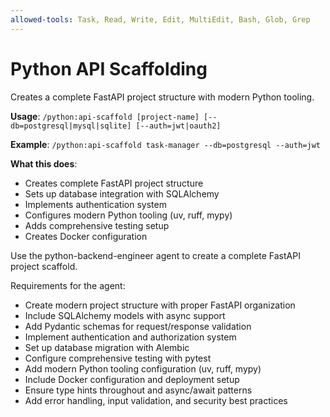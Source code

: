 ```yaml
---
allowed-tools: Task, Read, Write, Edit, MultiEdit, Bash, Glob, Grep
---
```


# Python API Scaffolding

Creates a complete FastAPI project structure with modern Python tooling.

**Usage**: `/python:api-scaffold [project-name] [--db=postgresql|mysql|sqlite] [--auth=jwt|oauth2]`

**Example**: `/python:api-scaffold task-manager --db=postgresql --auth=jwt`

**What this does**:
- Creates complete FastAPI project structure
- Sets up database integration with SQLAlchemy
- Implements authentication system
- Configures modern Python tooling (uv, ruff, mypy)
- Adds comprehensive testing setup
- Creates Docker configuration

Use the python-backend-engineer agent to create a complete FastAPI project scaffold.

Requirements for the agent:
- Create modern project structure with proper FastAPI organization
- Include SQLAlchemy models with async support
- Add Pydantic schemas for request/response validation
- Implement authentication and authorization system
- Set up database migration with Alembic
- Configure comprehensive testing with pytest
- Add modern Python tooling configuration (uv, ruff, mypy)
- Include Docker configuration and deployment setup
- Ensure type hints throughout and async/await patterns
- Add error handling, input validation, and security best practices
